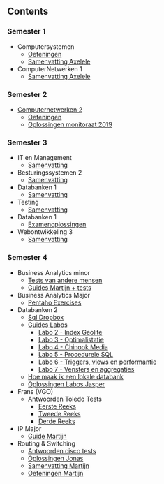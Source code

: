 ## Contents

### Semester 1
* Computersystemen
  * [Oefeningen](Semester%201/computersystemen)
  * [Samenvatting Axelele](Semester%201/computersystemen/Computersystemen_axelele_2019.pdf)
* ComputerNetwerken 1
  * [Samenvatting Axelele](Semester%201/Computernetwerken%201/Computernetwerken_axelele_2019.pdf)


### Semester 2
* [Computernetwerken 2](Semester%202)
  * [Oefeningen](Semester%202/cnw2.pdf)
  * [Oplossingen monitoraat 2019](Semester%202/oplossingen%20monitoraat%20cnw2.txt)


### Semester 3
* IT en Management
  * [Samenvatting](Semester%203/SAMENVATTING%20IT%26M.docx)
* Besturingssystemen 2
  * [Samenvatting](Semester%203/Samenvatting%20Besturingssystemen%202.docx)
* Databanken 1 
  * [Samenvatting](Semester%203/Samenvatting%20databanken%201_v2.pdf)
* Testing
  * [Samenvatting](Semester%203/Samenvatting%20testing.docx)
* Databanken 1
  * [Examenoplossingen](Semester%203/databanken-examenopl-2.txt)
* Webontwikkeling 3
  * [Samenvatting](Semester%203/samenvatting%20Webontwikkeling%203.pdf)
  

### Semester 4
* Business Analytics minor
  * [Tests van andere mensen](Semester_4/BA%20minor/BA%20minor%20tests%20(van%20andere%20mensen))
  * [Guides Martijn + tests](Semester_4/BA%20minor/Guide%20martijn%2Btests/index.md)
* Business Analytics Major
  * [Pentaho Exercises](Semester_4/Ba_Major/Pentaho_Exercises)
* Databanken 2
  * [Sql Dropbox](Semester_4/DB2/DB2-sqldropbox.md)
  * [Guides Labos](Semester_4/DB2/DB2-Labos)
    * [Labo 2 - Index Geolite](Semester_4/DB2/DB2-Labos/02_3_index_geolite.md)
    * [Labo 3 - Optimalistatie](Semester_4/DB2/DB2-Labos/03_04_optimalisatie_oef.md)
    * [Labo 4 - Chinook Media](Semester_4/DB2/DB2-Labos/04_04_chinook_media.md)
    * [Labo 5 - Procedurele SQL](Semester_4/DB2/DB2-Labos/05_5_procedurele_SQL_trigger_oef.md)
    * [Labo 6 - Triggers, views en performantie](Semester%204/DB2/DB2-Labos/06_3_view_sp_triggers_performantie.md)
    * [Labo 7 - Vensters en aggregaties](Semester_4/DB2/DB2-Labos/07_vensters_en_aggregaties.md)
  * [Hoe maak ik een lokale databank](Semester_4/DB2/DB2-Labos/hoe_maak_ik_een_lokale_databank.md)
  * [Oplossingen Labos Jasper](Semester_4/DB2/DB2-Labos/jasper)
* Frans (VGO)
  * Antwoorden Toledo Tests
    * [Eerste Reeks](Semester_4/VGO%20-%20Frans/frans-antwoorden.md)
    * [Tweede Reeks](Semester_4/VGO%20-%20Frans/frans-antwoorden%20deel%202.md)
    * [Derde Reeks](Semester_4/VGO%20-%20Frans/frans-antwoorden%20deel%203.md)
* IP Major
  * [Guide Martijn](Semester_4/IP%20Major/guide_martijn.md)
* Routing & Switching
  * [Antwoorden cisco tests](https://itexamanswers.net/)
  * [Oplossingen Jonas](Semester_4/Routing_Switching)
  * [Samenvatting Martijn](Semester_4/Routing_Switching/martijn/samenvatting.md)
  * [Oefeningen Martijn](Semester_4/Routing_Switching/martijn/oefeningen)

